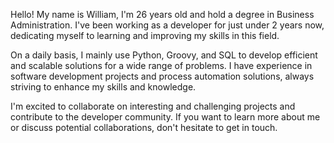 Hello! My name is William, I'm 26 years old and hold a degree in Business Administration. I've been working as a developer for just under 2 years now, dedicating myself to learning and improving my skills in this field.

On a daily basis, I mainly use Python, Groovy, and SQL to develop efficient and scalable solutions for a wide range of problems. I have experience in software development projects and process automation solutions, always striving to enhance my skills and knowledge.

I'm excited to collaborate on interesting and challenging projects and contribute to the developer community. If you want to learn more about me or discuss potential collaborations, don't hesitate to get in touch.
